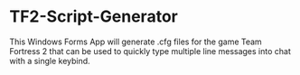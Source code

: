 # TF2-Script-Generator
This Windows Forms App will generate .cfg files for the game Team Fortress 2 that can be used to quickly type multiple line messages into chat with a single keybind.
